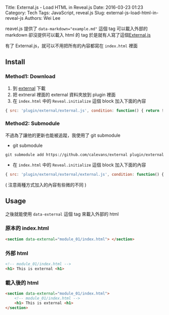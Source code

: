 Title: External.js - Load HTML in Reveal.js
Date: 2016-03-23 01:23
Category: Tech
Tags: JavaScript, reveal.js
Slug: external-js-load-html-in-reveal-js
Authors: Wei Lee

reavel.js 提供了 `data-markdown="example.md"` 這個 tag 可以載入外部的 markdown
卻沒提供可以載入 html 的 tag
於是就有人寫了這個[External.js](https://github.com/calevans/external)

<!--more-->

有了 External.js，就可以不用把所有的內容都寫在 `index.html` 裡面

## Install

### Method1: Download

1. 到 [external](https://github.com/calevans/external) 下載
2. 把 extneral 裡面的 external 資料夾放到 plugin 裡面
3. 在 `index.html` 中的 `Reveal.initialize` 這個 block 加入下面的內容

```javascript
{ src: 'plugin/external/external.js', condition: function() { return !!document.querySelector( '[data-external]' ); } },
```

### Method2: Submodule

不過為了讓他的更新也能被追蹤，我使用了 git submodule

* git submodule

```shell
git submodule add https://github.com/calevans/external plugin/external
```

* 在 `index.html` 中的 `Reveal.initialize` 這個 block 加入下面的內容

```javascript
{ src: 'plugin/external/external/external.js', condition: function() { return !!document.querySelector( '[data-external]' ); } },
```

( 注意兩種方式加入的內容有些微的不同 )

## Usage

之後就能使用 `data-external` 這個 tag 來載入外部的 html

### 原本的 index.html

```html
<section data-external="module_01/index.html"> </section>
```

### 外部 html

```html
<!-- module_01/index.html -->
<h1> This is external <h1>
```

### 載入後的 html

```html
<section data-external="module_01/index.html">
    <!-- module_01/index.html -->
    <h1> This is external <h1>
</section>
```
